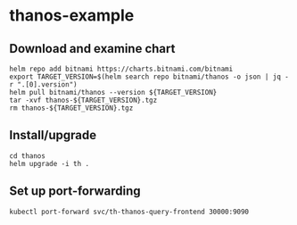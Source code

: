 # thanos-example

## Download and examine chart
```
helm repo add bitnami https://charts.bitnami.com/bitnami
export TARGET_VERSION=$(helm search repo bitnami/thanos -o json | jq -r ".[0].version")
helm pull bitnami/thanos --version ${TARGET_VERSION}
tar -xvf thanos-${TARGET_VERSION}.tgz
rm thanos-${TARGET_VERSION}.tgz
```

## Install/upgrade
```
cd thanos
helm upgrade -i th .
```

## Set up port-forwarding
```
kubectl port-forward svc/th-thanos-query-frontend 30000:9090
```